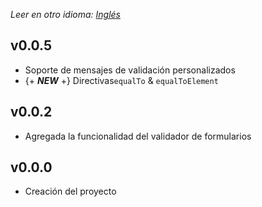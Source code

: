 _Leer en otro idioma: [Inglés](https://gitlab.com/von-development-studio/angular-libraries-source/form-validation/blob/master/CHANGELOG.md)_

## v0.0.5
* Soporte de mensajes de validación personalizados
* {+ _**NEW**_ +} Directivas`equalTo` & `equalToElement`

## v0.0.2
* Agregada la funcionalidad del validador de formularios

## v0.0.0
* Creación del proyecto
